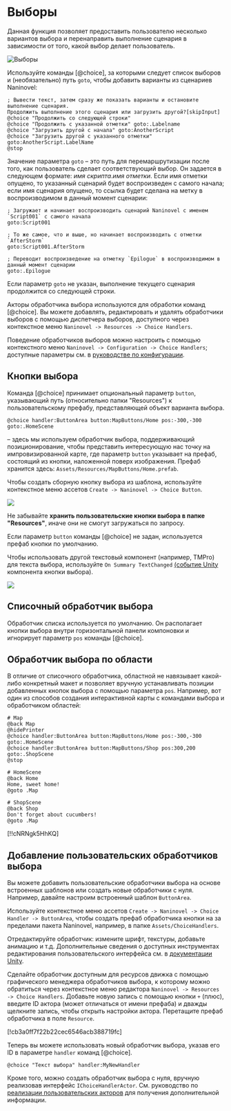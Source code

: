 ﻿# Выборы

Данная функция позволяет предоставить пользователю несколько вариантов выбора и перенаправить выполнение сценария в зависимости от того, какой выбор делает пользователь.

![Выборы](https://i.gyazo.com/023502e43b35caa706c88fd9ab32003d.png)

Используйте команды [@choice], за которыми следует список выборов и (необязательно) путь `goto`, чтобы добавить варианты из сценариев Naninovel:

```
; Вывести текст, затем сразу же показать варианты и остановите выполнение сценария.
Продолжить выполнение этого сценария или загрузить другой?[skipInput]
@choice "Продолжить со следующей строки"
@choice "Продолжить с указанной отметки" goto:.Labelname
@choice "Загрузить другой с начала" goto:AnotherScript
@choice "Загрузить другой с указанного отметки" goto:AnotherScript.LabelName
@stop
```

Значение параметра `goto` – это путь для перемаршрутизации после того, как пользователь сделает соответствующий выбор. Он задается в следующем формате: *имя скрипта*.*имя отметки*. Если имя отметки опущено, то указанный сценарий будет воспроизведен с самого начала; если имя сценария опущено, то ссылка будет сделана на метку в воспроизводимом в данный момент сценарии:

```
; Загружает и начинает воспроизводить сценарий Naninovel с именем `Script001` с самого начала
goto:Script001

; То же самое, что и выше, но начинает воспроизводить с отметки `AfterStorm`
goto:Script001.AfterStorm

; Переводит воспроизведение на отметку `Epilogue` в воспроизводимом в данный момент сценарии
goto:.Epilogue
```

Если параметр `goto` не указан, выполнение текущего сценария продолжится со следующей строки.

Акторы обработчика выбора используются для обработки команд [@choice]. Вы можете добавлять, редактировать и удалять обработчики выборов с помощью диспетчера выборов, доступного через контекстное меню `Naninovel -> Resources -> Choice Handlers`.

Поведение обработчиков выборов можно настроить с помощью контекстного меню `Naninovel -> Configuration -> Choice Handlers`; доступные параметры см. в [руководстве по конфигурации](/guide/configuration.md#choice-handlers).

## Кнопки выбора

Команда [@choice] принимает опциональный параметр `button`, указывающий путь (относительно папки "Resources") к пользовательскому префабу, представляющей объект варианта выбора.

```
@choice handler:ButtonArea button:MapButtons/Home pos:-300,-300 goto:.HomeScene
```
– здесь мы используем обработчик выбора, поддерживающий позиционирование, чтобы представить интересующую нас точку на импровизированной карте, где параметр `button` указывает на префаб, состоящий из кнопки, наложенной поверх изображения. Префаб хранится здесь: `Assets/Resources/MapButtons/Home.prefab`.

Чтобы создать сборную кнопку выбора из шаблона, используйте контекстное меню ассетов `Create -> Naninovel -> Choice Button`.

![](https://i.gyazo.com/c2bd4abaa0275f7cdd37c56fd2ff0dec.png)

Не забывайте **хранить пользовательские кнопки выбора в папке "Resources"**, иначе они не смогут загружаться по запросу.

Если параметр `button` команды [@choice] не задан, используется префаб кнопки по умолчанию.

Чтобы использовать другой текстовый компонент (например, TMPro) для текста выбора, используйте `On Summary TextChanged` [(событие Unity](https://docs.unity3d.com/Manual/UnityEvents) компонента кнопки выбора).

![](https://i.gyazo.com/8810c51b336bfd653efcde591fe1c41f.png)

## Списочный обработчик выбора
Обработчик списка используется по умолчанию. Он располагает кнопки выбора внутри горизонтальной панели компоновки и игнорирует параметр `pos` команды [@choice].

## Обработчик выбора по области
В отличие от списочного обработчика, областной не навязывает какой-либо конкретный макет и позволяет вручную устанавливать позиции добавленных кнопок выбора с помощью параметра `pos`. Например, вот один из способов создания интерактивной карты с командами выбора и обработчиком областей:

```
# Map
@back Map
@hidePrinter
@choice handler:ButtonArea button:MapButtons/Home pos:-300,-300 goto:.HomeScene
@choice handler:ButtonArea button:MapButtons/Shop pos:300,200 goto:.ShopScene
@stop

# HomeScene
@back Home
Home, sweet home!
@goto .Map

# ShopScene
@back Shop
Don't forget about cucumbers!
@goto .Map
```

[!!cNRNgk5HhKQ]

## Добавление пользовательских обработчиков выбора

Вы можете добавить пользовательские обработчики выбора на основе встроенных шаблонов или создать новые обработчики с нуля. Например, давайте настроим встроенный шаблон `ButtonArea`.

Используйте контекстное меню ассетов `Create -> Naninovel -> Choice Handler -> ButtonArea`, чтобы создать префаб обработчика кнопки на за пределами пакета Naninovel, например, в папке `Assets/ChoiceHandlers`.

Отредактируйте обработчик: измените шрифт, текстуры, добавьте анимацию и т.д. Дополнительные сведения о доступных инструментах редактирования пользовательского интерфейса см. в [документации Unity](https://docs.unity3d.com/Packages/com.unity.ugui@latest).

Сделайте обработчик доступным для ресурсов движка с помощью графического менеджера обработчиков выбора, к которому можно обратиться через контекстное меню редактора `Naninovel -> Resources -> Choice Handlers`. Добавьте новую запись с помощью кнопки `+` (плюс), введите ID актора (может отличаться от имени префаба) и дважды щелкните запись, чтобы открыть настройки актора. Перетащите префаб обработчика в поле `Resource`.

[!cb3a0ff7f22b22cec6546acb388719fc]

Теперь вы можете использовать новый обработчик выбора, указав его ID в параметре `handler` команд [@choice].

```
@choice "Текст выбора" handler:MyNewHandler
```

Кроме того, можно создать обработчик выбора с нуля, вручную реализовав интерфейс `IChoiceHandlerActor`. См. руководство по [реализации пользовательских акторов](/ru/guide/custom-actor-implementations.md) для получения дополнительной информации.